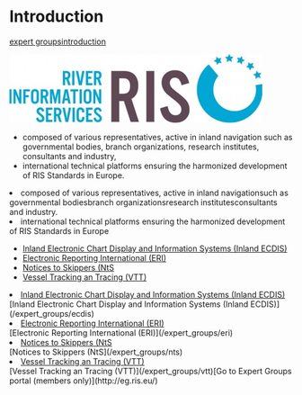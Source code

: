 # Introduction
<a href="/expert_groups" style="text-transform:lowercase;">Expert Groups</a><a href="/expert_groups/introduction" style="text-transform:lowercase;">Introduction</a>  
  
![](/docs/Image/339/thumb_450x-_ris.jpg)  
 
*   composed of various representatives, active in inland navigation such as governmental bodies, branch organizations, research institutes, consultants and industry,
*   international technical platforms ensuring the harmonized development of RIS Standards in Europe.

<li>composed of various representatives, active in inland navigationsuch as governmental bodiesbranch organizationsresearch institutesconsultants and industry.</li><li>international technical platforms ensuring the harmonized development of RIS Standards in Europe</li>  

*   [Inland Electronic Chart Display and Information Systems (Inland ECDIS)](/expert_groups/ecdis)
*   [Electronic Reporting International (ERI)](/expert_groups/eri)
*   [Notices to Skippers (NtS](/expert_groups/nts)
*   [Vessel Tracking an Tracing (VTT)](/expert_groups/vtt)

<li><a href="/expert_groups/ecdis">Inland Electronic Chart Display and Information Systems (Inland ECDIS)</a></li>[Inland Electronic Chart Display and Information Systems (Inland ECDIS)](/expert_groups/ecdis)<li><a href="/expert_groups/eri">Electronic Reporting International (ERI)</a></li>[Electronic Reporting International (ERI)](/expert_groups/eri)<li><a href="/expert_groups/nts">Notices to Skippers (NtS</a></li>[Notices to Skippers (NtS](/expert_groups/nts)<li><a href="/expert_groups/vtt">Vessel Tracking an Tracing (VTT)</a></li>[Vessel Tracking an Tracing (VTT)](/expert_groups/vtt)[Go to Expert Groups portal (members only)](http://eg.ris.eu/)
